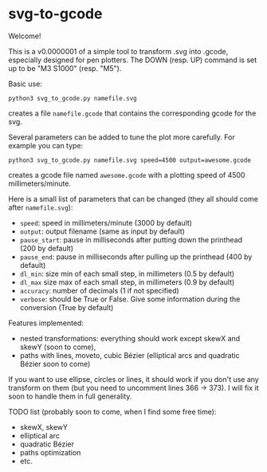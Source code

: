 # svg-to-gcode

Welcome!

This is a v0.0000001 of a simple tool to transform .svg into .gcode, especially designed for pen plotters.
The DOWN (resp. UP) command is set up to be "M3 S1000" (resp. "M5").

Basic use:

`python3 svg_to_gcode.py namefile.svg`

creates a file `namefile.gcode` that contains the corresponding gcode for the svg.

Several parameters can be added to tune the plot more carefully. For example you can type:

`python3 svg_to_gcode.py namefile.svg speed=4500 output=awesome.gcode`

creates a gcode file named `awesome.gcode` with a plotting speed of 4500 millimeters/minute.

Here is a small list of parameters that can be changed (they all should come after `namefile.svg`):

- `speed`: speed in millimeters/minute (3000 by default)
- `output`: output filename (same as input by default)
- `pause_start`: pause in milliseconds after putting down the printhead (200 by default)
- `pause_end`: pause in milliseconds after pulling up the printhead (400 by default)
- `dl_min`: size min of each small step, in millimeters (0.5 by default)
- `dl_max` size max of each small step, in millimeters (0.9 by default)
- `accuracy`: number of decimals (1 if not specified)
- `verbose`: should be True or False. Give some information during the conversion (True by default)

Features implemented:
- nested transformations: everything should work except skewX and skewY (soon to come),
- paths with lines, moveto, cubic Bézier (elliptical arcs and quadratic Bézier soon to come)

If you want to use ellipse, circles or lines, it should work if you don't use any transform on them (but you need to uncomment lines 366 -> 373). I will fix it soon to handle them in full generality.

TODO list (probably soon to come, when I find some free time):
- skewX, skewY
- elliptical arc
- quadratic Bézier
- paths optimization
- etc.